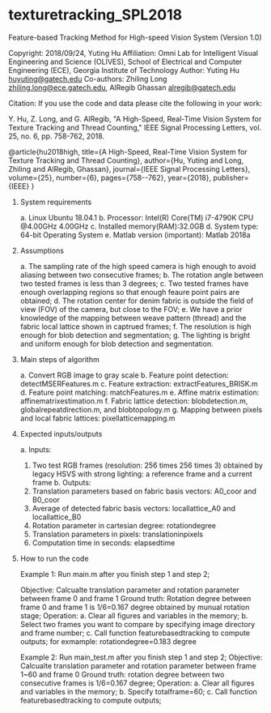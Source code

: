 # texturetracking_SPL2018
Feature-based Tracking Method for High-speed Vision System (Version 1.0)

Copyright: 2018/09/24, Yuting Hu
Affiliation: Omni Lab for Intelligent Visual Engineering and Science (OLIVES), 
School of Electrical and Computer Engineering (ECE), Georgia Institute of Technology
Author: Yuting Hu <huyuting@gatech.edu>
Co-authors: Zhiling Long <zhiling.long@ece.gatech.edu>, AlRegib Ghassan <alregib@gatech.edu>

Citation:
If you use the code and data please cite the following in your work:

Y. Hu, Z. Long, and G. AlRegib, "A High-Speed, Real-Time Vision System for Texture Tracking and Thread Counting," 
IEEE Signal Processing Letters, vol. 25, no. 6, pp. 758-762, 2018.  

@article{hu2018high,
  title={A High-Speed, Real-Time Vision System for Texture Tracking and Thread Counting},
  author={Hu, Yuting and Long, Zhiling and AlRegib, Ghassan},
  journal={IEEE Signal Processing Letters},
  volume={25},
  number={6},
  pages={758--762},
  year={2018},
  publisher={IEEE}
}  

1. System requirements

   a. Linux Ubuntu 18.04.1
   b. Processor: Intel(R) Core(TM) i7-4790K CPU @4.00GHz 4.00GHz
   c. Installed memory(RAM):32.0GB
   d. System type: 64-bit Operating System
   e. Matlab version (important): Matlab 2018a  

2. Assumptions

    a. The sampling rate of the high speed camera is high enough to avoid aliasing between two consecutive frames;
    b. The rotation angle between two tested frames is less than 3 degrees;
    c. Two tested frames have enough overlapping regions so that enough feaure point pairs are obtained;
    d. The rotation center for denim fabric is outside the field of view (FOV) of the camera, but close to the FOV;
    e. We have a prior knowledge of the mapping between weave pattern (thread) and the fabric local lattice shown in captrued frames;
    f. The resolution is high enough for blob detection and segmentation;
    g. The lighting is bright and uniform enough for blob detection and segmentation.

3. Main steps of algorithm

    a. Convert RGB image to gray scale
    b. Feature point detection: detectMSERFeatures.m
    c. Feature extraction: extractFeatures_BRISK.m
    d. Feature point matching: matchFeatures.m
    e. Affine matrix estimation: affinematrixestimation.m
    f. Fabric lattice detection: blobdetection.m, globalrepeatdirection.m, and blobtopology.m
    g. Mapping between pixels and local fabric lattices: pixellatticemapping.m
    
4. Expected inputs/outputs

   a. Inputs:
      1) Two test RGB frames (resolution: 256 times 256 times 3) obtained by legacy HSVS with strong lighting: a reference frame and a current frame 
   b. Outputs:
      1) Translation parameters based on fabric basis vectors: A0_coor and B0_coor
      2) Average of detected fabric basis vectors: locallattice_A0 and locallattice_B0
      3) Rotation parameter in cartesian degree: rotationdegree
      4) Translation parameters in pixels: translationinpixels
      5) Computation time in seconds: elapsedtime

5. How to run the code
   
    Example 1:  Run main.m after you finish step 1 and step 2;

    Objective: Calcualte translation parameter and rotation parameter between frame 0 and frame 1
    Ground truth: Rotation degree between frame 0 and frame 1 is 1/6=0.167 degree obtained by munual rotation stage;
    Operation: a. Clear all figures and variables in the memory;
               b. Select two frames you want to compare by specifying image directory and frame number;
               c. Call function featurebasedtracking to compute outputs;
                  for exmample: rotationdegree=0.183 degree

 
    Example 2:  Run main_test.m after you finish step 1 and step 2;
    Objective: Calcualte translation parameter and rotation parameter between frame 1~60 and frame 0
    Ground truth: rotation degree between two consecutive frames is 1/6=0.167 degree;
    Operation: a. Clear all figures and variables in the memory;
               b. Specify totalframe=60;
               c. Call function featurebasedtracking to compute outputs;
